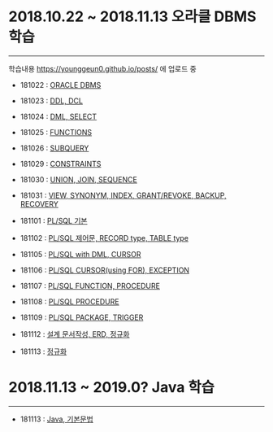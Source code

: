 # 2018.10.22 ~ 2018.11.13    오라클 DBMS 학습

---

학습내용 https://younggeun0.github.io/posts/ 에 업로드 중

- 181022 : [ORACLE DBMS](https://younggeun0.github.io/oracle-%EC%A0%95%EB%A6%AC-01/)

- 181023 : [DDL, DCL](https://younggeun0.github.io/oracle-%EC%A0%95%EB%A6%AC-02/)

- 181024 : [DML, SELECT](https://younggeun0.github.io/oracle-%EC%A0%95%EB%A6%AC-03/)

- 181025 : [FUNCTIONS](https://younggeun0.github.io/oracle-%EC%A0%95%EB%A6%AC-04/)

- 181026 : [SUBQUERY](https://younggeun0.github.io/oracle-%EC%A0%95%EB%A6%AC-05/)

- 181029 : [CONSTRAINTS](https://younggeun0.github.io/oracle-%EC%A0%95%EB%A6%AC-06/)

- 181030 : [UNION, JOIN, SEQUENCE](https://younggeun0.github.io/oracle-%EC%A0%95%EB%A6%AC-07/)

- 181031 : [VIEW, SYNONYM, INDEX, GRANT/REVOKE, BACKUP, RECOVERY](https://younggeun0.github.io/oracle-%EC%A0%95%EB%A6%AC-08/)

- 181101 : [PL/SQL 기본](https://younggeun0.github.io/oracle-%EC%A0%95%EB%A6%AC-09/)

- 181102 : [PL/SQL 제어문, RECORD type, TABLE type](https://younggeun0.github.io/oracle-%EC%A0%95%EB%A6%AC-10/)

- 181105 : [PL/SQL with DML, CURSOR](https://younggeun0.github.io/oracle-%EC%A0%95%EB%A6%AC-11/)

- 181106 : [PL/SQL CURSOR(using FOR), EXCEPTION](https://younggeun0.github.io/oracle-%EC%A0%95%EB%A6%AC-12/)

- 181107 : [PL/SQL FUNCTION, PROCEDURE](https://younggeun0.github.io/oracle-%EC%A0%95%EB%A6%AC-13/)

- 181108 : [PL/SQL PROCEDURE](https://younggeun0.github.io/oracle-%EC%A0%95%EB%A6%AC-14/)

- 181109 : [PL/SQL PACKAGE, TRIGGER](https://younggeun0.github.io/oracle-%EC%A0%95%EB%A6%AC-15/)

- 181112 : [설계 문서작성, ERD, 정규화](https://younggeun0.github.io/oracle-%EC%A0%95%EB%A6%AC-16/)

- 181113 : [정규화](https://younggeun0.github.io/oracle-%EC%A0%95%EB%A6%AC-17/)


# 2018.11.13 ~ 2019.0?    Java 학습

---

- 181113 : [Java, 기본문법](https://younggeun0.github.io/java-%EC%A0%95%EB%A6%AC-01/)

